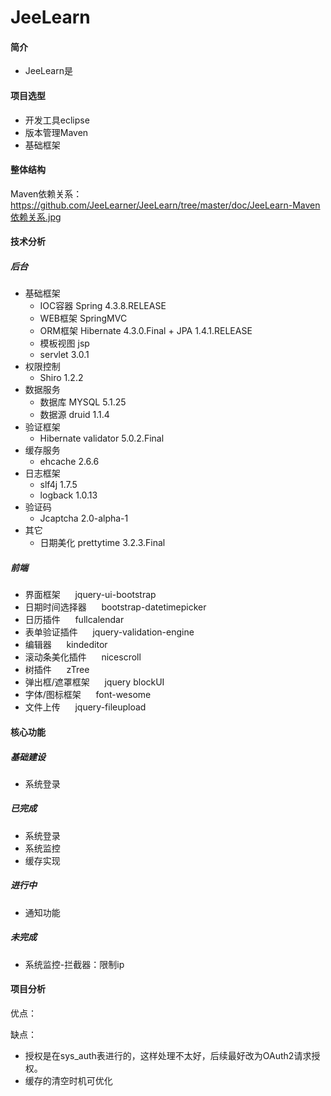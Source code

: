 # JeeLearn

#### 简介
 * JeeLearn是

#### 项目选型
* 开发工具eclipse
* 版本管理Maven
* 基础框架 

#### 整体结构
Maven依赖关系：https://github.com/JeeLearner/JeeLearn/tree/master/doc/JeeLearn-Maven依赖关系.jpg

#### 技术分析
##### 后台
* 基础框架
    *  IOC容器 Spring 4.3.8.RELEASE
    *  WEB框架 SpringMVC
    *  ORM框架 Hibernate 4.3.0.Final + JPA 1.4.1.RELEASE
    *  模板视图 jsp
    *  servlet 3.0.1
* 权限控制
    *  Shiro 1.2.2
* 数据服务
    *  数据库 MYSQL 5.1.25
    *  数据源 druid 1.1.4
* 验证框架
    *  Hibernate validator 5.0.2.Final
* 缓存服务
    *  ehcache 2.6.6
* 日志框架
    *  slf4j 1.7.5
    *  logback 1.0.13
* 验证码
    *  Jcaptcha 2.0-alpha-1
* 其它
    *  日期美化 prettytime 3.2.3.Final
 
##### 前端
* 界面框架 &nbsp;&nbsp;&nbsp;&nbsp;  jquery-ui-bootstrap
* 日期时间选择器 &nbsp;&nbsp;&nbsp;&nbsp; bootstrap-datetimepicker
* 日历插件 &nbsp;&nbsp;&nbsp;&nbsp; fullcalendar
* 表单验证插件 &nbsp;&nbsp;&nbsp;&nbsp; jquery-validation-engine
* 编辑器 &nbsp;&nbsp;&nbsp;&nbsp; kindeditor
* 滚动条美化插件 &nbsp;&nbsp;&nbsp;&nbsp; nicescroll
* 树插件 &nbsp;&nbsp;&nbsp;&nbsp; zTree
* 弹出框/遮罩框架 &nbsp;&nbsp;&nbsp;&nbsp; jquery blockUI
* 字体/图标框架 &nbsp;&nbsp;&nbsp;&nbsp; font-wesome
* 文件上传 &nbsp;&nbsp;&nbsp;&nbsp; jquery-fileupload

#### 核心功能
##### 基础建设
* 系统登录

##### 已完成
* 系统登录
* 系统监控
* 缓存实现

##### 进行中
* 通知功能

##### 未完成
* 系统监控-拦截器：限制ip



#### 项目分析
优点：

缺点：
* 授权是在sys_auth表进行的，这样处理不太好，后续最好改为OAuth2请求授权。
* 缓存的清空时机可优化

